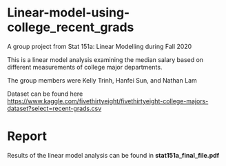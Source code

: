 # Linear-model-using-college_recent_grads
A group project from Stat 151a: Linear Modelling during Fall 2020

This is a linear model analysis examining the median salary based on different measurements of college major departments. 

The group members were Kelly Trinh, Hanfei Sun, and Nathan Lam

Dataset can be found here  
https://www.kaggle.com/fivethirtyeight/fivethirtyeight-college-majors-dataset?select=recent-grads.csv

# Report
Results of the linear model analysis can be found in **stat151a_final_file.pdf**
